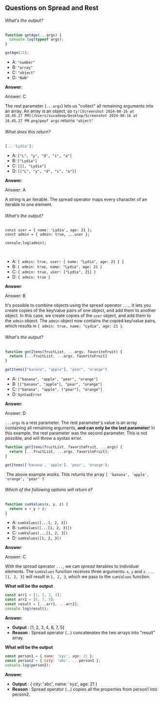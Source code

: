 ## Questions on Spread and Rest

###### What's the output?

```js
function getAge(...args) {
  console.log(typeof args);
}

getAge(21);
```

- A: `"number"`
- B: `"array"`
- C: `"object"`
- D: `"NaN"`

**Answer**:

Answer: C

The rest parameter (`...args`) lets us "collect" all remaining arguments into an array. An array is an object, so `ty![Screenshot 2024-08-16 at 10.45.27 PM](/Users/suvadeep/Desktop/Screenshot 2024-08-16 at 10.45.27 PM.png)peof args` returns `"object"`



###### What does this return?

```js
[...'Lydia'];
```

- A: `["L", "y", "d", "i", "a"]`
- B: `["Lydia"]`
- C: `[[], "Lydia"]`
- D: `[["L", "y", "d", "i", "a"]]`

**Answer**:

Answer: A

A string is an iterable. The spread operator maps every character of an iterable to one element.





###### What's the output?



```
const user = { name: 'Lydia', age: 21 };
const admin = { admin: true, ...user };

console.log(admin);
```

​    

- A: `{ admin: true, user: { name: "Lydia", age: 21 } }`
- B: `{ admin: true, name: "Lydia", age: 21 }`
- C: `{ admin: true, user: ["Lydia", 21] }`
- D: `{ admin: true }`

**Answer**:

Answer: B

It's possible to combine objects using the spread operator `...`. It lets you create copies of the key/value pairs of one object, and add them to another object. In this case, we create copies of the `user` object, and add them to the `admin` object. The `admin` object now contains the copied key/value pairs, which results in `{ admin: true, name: "Lydia", age: 21 }`.



###### What's the output?

```js
function getItems(fruitList, ...args, favoriteFruit) {
  return [...fruitList, ...args, favoriteFruit]
}

getItems(["banana", "apple"], "pear", "orange")
```

- A: `["banana", "apple", "pear", "orange"]`
- B: `[["banana", "apple"], "pear", "orange"]`
- C: `["banana", "apple", ["pear"], "orange"]`
- D: `SyntaxError`

**Answer**:

Answer: D

`...args` is a rest parameter. The rest parameter's value is an array containing all remaining arguments, **and can only be the last parameter**! In this example, the rest parameter was the second parameter. This is not possible, and will throw a syntax error.

```js
function getItems(fruitList, favoriteFruit, ...args) {
  return [...fruitList, ...args, favoriteFruit];
}

getItems(['banana', 'apple'], 'pear', 'orange');
```

​    The above example works. This returns the array `[ 'banana', 'apple', 'orange', 'pear' ]`





###### Which of the following options will return `6`?

```js
function sumValues(x, y, z) {
  return x + y + z;
}
```

- A: `sumValues([...1, 2, 3])`
- B: `sumValues([...[1, 2, 3]])`
- C: `sumValues(...[1, 2, 3])`
- D: `sumValues([1, 2, 3])`

**Answer**:

Answer: C

With the spread operator `...`, we can *spread* iterables to individual elements. The `sumValues` function receives three arguments: `x`, `y` and `z`. `...[1, 2, 3]` will result in `1, 2, 3`, which we pass to the `sumValues` function.





**What will be the output**

```js
const arr1 = [1, 2, 3, 4];
const arr2 = [6, 7, 5];
const result = [...arr1, ...arr2];
console.log(result);
```

**Answer**:

- **Output** : [1, 2, 3, 4, 6, 7, 5]
- **Reason** : Spread operator (...) concatenates the two arrays into "result" array.

**What will be the output**

```js
const person1 = { name: 'xyz', age: 21 };
const person2 = { city: 'abc', ...person1 };
console.log(person2);
```

**Answer**:

- **Output** : { city: 'abc', name: 'xyz', age: 21 }
- **Reason** : Spread operator (...) copies all the properties from person1 into person2.